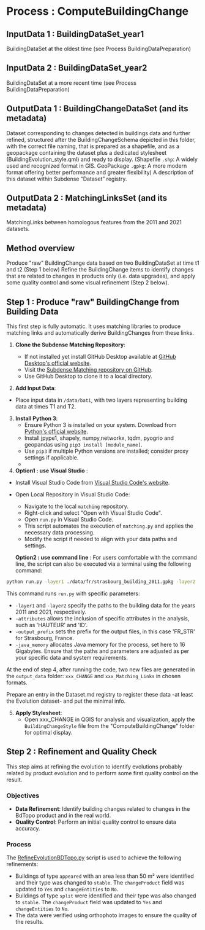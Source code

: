 # Process : ComputeBuildingChange  

## InputData 1 : BuildingDataSet_year1
BuildingDataSet at the oldest time (see Process BuildingDataPreparation)
## InputData 2 : BuildingDataSet_year2 
BuildingDataSet at a more recent time (see Process BuildingDataPreparation)

## OutputData 1 : BuildingChangeDataSet  (and its metadata)
Dataset corresponding to changes detected in buildings data and further refined, structured after the BuildingChangeSchema depicted in this folder, with the correct file naming, that is prepared as a shapefile, and as a geopackage containing the dataset plus a dedicated stylesheet (BuildingEvolution_style.qml) and ready to display. (Shapefile `.shp`: A widely used and recognized format in GIS. GeoPackage `.gpkg`: A more modern format offering better performance and greater flexibility)
A description of this dataset within Subdense “Dataset” registry.

## OutputData 2 : MatchingLinksSet (and its metadata) 
MatchingLinks between homologous features from the 2011 and 2021 datasets. 

## Method overview

Produce "raw" BuildingChange data based on two BuildingDataSet at time t1 and t2 (Step 1 below) 
Refine the BuildingChange items to identify changes that are related to changes in products only (i.e. data upgrades), and apply some quality control and some visual refinement  (Step 2 below).

## Step 1 : Produce "raw" BuildingChange from Building Data

This first step is fully automatic. It uses matching libraries to produce matching links and automatically derive BuildingChanges from these links.

1. **Clone the Subdense Matching Repository**:
   - If not installed yet install GitHub Desktop available at [GitHub Desktop's official website](https://desktop.github.com/).
   - Visit the [Subdense Matching repository on GitHub](https://github.com/subdense/matching).
   - Use GitHub Desktop to clone it to a local directory.
  
 2. **Add Input Data**: 
   - Place input data in `/data/bati`, with two layers representing building data at times T1 and T2.

3. **Install Python 3**:
   - Ensure Python 3 is installed on your system. Download from [Python's official website](https://www.python.org/downloads/).
   - Install jpype1, shapely, numpy,networkx, tqdm, pyogrio and geopandas using `pip3 install [module_name]`.
   - Use `pip3` if multiple Python versions are installed; consider proxy settings if applicable.
   - 
4. **Option1 : use Visual Studio** :
 - Install Visual Studio Code from [Visual Studio Code's website](https://code.visualstudio.com/).
 - Open Local Repository in Visual Studio Code:
   - Navigate to the local `matching` repository.
   - Right-click and select "Open with Visual Studio Code".
   - Open `run.py` in Visual Studio Code.
   - This script automates the execution of `matching.py` and applies the necessary data processing.
   - Modify the script if needed to align with your data paths and settings.

   **Option2 : use command line** : 
   For users comfortable with the command line, the script can also be executed via a terminal using the following command:
```bash
python run.py -layer1 ./data/fr/strasbourg_building_2011.gpkg -layer2 ./data/fr/strasbourg_building_2021.gpkg -attributes '["HAUTEUR","ID"]' -output_prefix FR_STR -java_memory 16G
```
This command runs `run.py` with specific parameters:
- `-layer1` and `-layer2` specify the paths to the building data for the years 2011 and 2021, respectively.
- `-attributes` allows the inclusion of specific attributes in the analysis, such as 'HAUTEUR' and 'ID'.
- `-output_prefix` sets the prefix for the output files, in this case 'FR_STR' for Strasbourg, France.
- `-java_memory` allocates Java memory for the process, set here to 16 Gigabytes.
Ensure that the paths and parameters are adjusted as per your specific data and system requirements.

At the end of step 4, after running the code, two new files are generated in the `output_data` folder: `xxx_CHANGE` and `xxx_Matching_Links` in chosen formats.

Prepare an entry in the Dataset.md registry to register these data -at least the Evolution dataset- and put the minimal info. 

5. **Apply Stylesheet**:
   - Open xxx_CHANGE in QGIS for analysis and visualization, apply the `BuildingChangeStyle` file from the "ComputeBuildingChange" folder for optimal display.

## Step 2 : Refinement and Quality Check

This step aims at refining the evolution to identify evolutions probably related by product evolution and to perform some first quality control on the result. 

### Objectives

- **Data Refinement**: Identify building changes related to changes in the BdTopo product and in the real world.
- **Quality Control**: Perform an initial quality control to ensure data accuracy.

### Process
The [RefineEvolutionBDTopo.py](RefineEvolutionBDTopo.py) script is used to achieve the following refinements:

- Buildings of type `appeared` with an area less than 50 m² were identified and their type was changed to `stable`. The `changeProduct` field was updated to `Yes` and `changeEntities` to `No`.
- Buildings of type `split` were identified and their type was also changed to `stable`. The `changeProduct` field was updated to `Yes` and `changeEntities` to `No`.
- The data were verified using orthophoto images to ensure the quality of the results.




